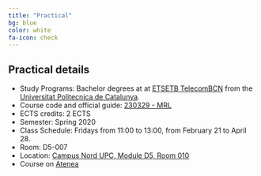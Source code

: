 ```yaml
---
title: "Practical"
bg: blue
color: white
fa-icon: check
---
```


## Practical details

* Study Programs: Bachelor degrees at at [ETSETB TelecomBCN](http://etsetb.upc.edu/ca) from the [Universitat Politecnica de Catalunya](http://www.upc.edu/?set_language=en).
* Course code and official guide: [230329 - MRL](http://infoteleco.upc.edu/documents/guia_docent/assignatures/all/cat/230329.pdf)
* ECTS credits: 2 ECTS
* Semester: Spring 2020
* Class Schedule: Fridays from 11:00 to 13:00, from February 21 to April 28.
* Room: D5-007
* Location: [Campus Nord UPC, Module D5, Room 010](https://imatge.upc.edu/web/contact)
* Course on [Atenea](https://atenea.upc.edu/course/view.php?id=56523)
